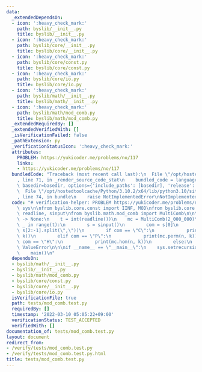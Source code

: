 ```yaml
---
data:
  _extendedDependsOn:
  - icon: ':heavy_check_mark:'
    path: byslib/__init__.py
    title: byslib/__init__.py
  - icon: ':heavy_check_mark:'
    path: byslib/core/__init__.py
    title: byslib/core/__init__.py
  - icon: ':heavy_check_mark:'
    path: byslib/core/const.py
    title: byslib/core/const.py
  - icon: ':heavy_check_mark:'
    path: byslib/core/io.py
    title: byslib/core/io.py
  - icon: ':heavy_check_mark:'
    path: byslib/math/__init__.py
    title: byslib/math/__init__.py
  - icon: ':heavy_check_mark:'
    path: byslib/math/mod_comb.py
    title: byslib/math/mod_comb.py
  _extendedRequiredBy: []
  _extendedVerifiedWith: []
  _isVerificationFailed: false
  _pathExtension: py
  _verificationStatusIcon: ':heavy_check_mark:'
  attributes:
    PROBLEM: https://yukicoder.me/problems/no/117
    links:
    - https://yukicoder.me/problems/no/117
  bundledCode: "Traceback (most recent call last):\n  File \"/opt/hostedtoolcache/Python/3.10.2/x64/lib/python3.10/site-packages/onlinejudge_verify/documentation/build.py\"\
    , line 71, in _render_source_code_stat\n    bundled_code = language.bundle(stat.path,\
    \ basedir=basedir, options={'include_paths': [basedir], 'release': True}).decode()\n\
    \  File \"/opt/hostedtoolcache/Python/3.10.2/x64/lib/python3.10/site-packages/onlinejudge_verify/languages/python.py\"\
    , line 74, in bundle\n    raise NotImplementedError\nNotImplementedError\n"
  code: "# verification-helper: PROBLEM https://yukicoder.me/problems/no/117\nimport\
    \ sys\n\nfrom byslib.core.const import IINF, MOD\nfrom byslib.core.io import debug,\
    \ readline, sinput\nfrom byslib.math.mod_comb import MultiComb\n\n\ndef main()\
    \ -> None:\n    t = int(readline())\n    mc = MultiComb(2_000_000)\n\n    for\
    \ _ in range(t):\n        s = sinput()\n        com = s[0]\n        n, k = map(int,\
    \ s[2:-1].split(\",\"))\n        if com == \"C\":\n            print(mc.comb(n,\
    \ k))\n        elif com == \"P\":\n            print(mc.perm(n, k))\n        elif\
    \ com == \"H\":\n            print(mc.hom(n, k))\n        else:\n            raise\
    \ ValueError\n\n\nif __name__ == \"__main__\":\n    sys.setrecursionlimit(10**6)\n\
    \    main()\n"
  dependsOn:
  - byslib/math/__init__.py
  - byslib/__init__.py
  - byslib/math/mod_comb.py
  - byslib/core/const.py
  - byslib/core/__init__.py
  - byslib/core/io.py
  isVerificationFile: true
  path: tests/mod_comb.test.py
  requiredBy: []
  timestamp: '2022-03-10 05:05:22+09:00'
  verificationStatus: TEST_ACCEPTED
  verifiedWith: []
documentation_of: tests/mod_comb.test.py
layout: document
redirect_from:
- /verify/tests/mod_comb.test.py
- /verify/tests/mod_comb.test.py.html
title: tests/mod_comb.test.py
---
```

